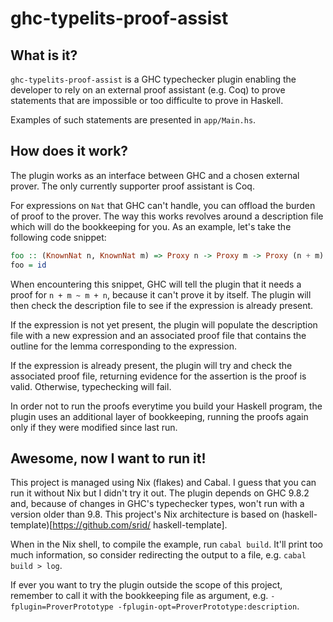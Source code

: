 # ghc-typelits-proof-assist

## What is it?

`ghc-typelits-proof-assist` is a GHC typechecker plugin enabling the developer
to rely on an external proof assistant (e.g. Coq) to prove statements that are
impossible or too difficulte to prove in Haskell.

Examples of such statements are presented in `app/Main.hs`.

## How does it work?

The plugin works as an interface between GHC and a chosen external prover. The
only currently supporter proof assistant is Coq.

For expressions on `Nat` that GHC can't handle, you can offload the burden of
proof to the prover. The way this works revolves around a description file which
will do the bookkeeping for you. As an example, let's take the following code
snippet:

```haskell
foo :: (KnownNat n, KnownNat m) => Proxy n -> Proxy m -> Proxy (n + m) -> Proxy (m + n)
foo = id
```

When encountering this snippet, GHC will tell the plugin that it needs a proof
for `n + m ~ m + n`, because it can't prove it by itself. The plugin will then
check the description file to see if the expression is already present.

If the expression is not yet present, the plugin will populate the description
file with a new expression and an associated proof file that contains the
outline for the lemma corresponding to the expression.

If the expression is already present, the plugin will try and check the
associated proof file, returning evidence for the assertion is the proof is
valid. Otherwise, typechecking will fail.

In order not to run the proofs everytime you build your Haskell program, the
plugin uses an additional layer of bookkeeping, running the proofs again only
if they were modified since last run.

## Awesome, now I want to run it!

This project is managed using Nix (flakes) and Cabal. I guess that you can
run it without Nix but I didn't try it out. The plugin depends on GHC 9.8.2
and, because of changes in GHC's typechecker types, won't run with a version
older than 9.8. This project's Nix architecture is based on (haskell-template)[https://github.com/srid/ haskell-template].

When in the Nix shell, to compile the example, run `cabal build`. It'll print
too much information, so consider redirecting the output to a file, e.g. `cabal
build > log`.

If ever you want to try the plugin outside the scope of this project, remember
to call it with the bookkeeping file as argument, e.g. `-fplugin=ProverPrototype
-fplugin-opt=ProverPrototype:description`.
